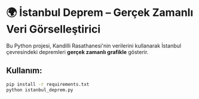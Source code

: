# 🌍 İstanbul Deprem – Gerçek Zamanlı Veri Görselleştirici

Bu Python projesi, Kandilli Rasathanesi'nin verilerini kullanarak İstanbul çevresindeki depremleri **gerçek zamanlı grafikle** gösterir.

## Kullanım:
```bash
pip install -r requirements.txt
python istanbul_deprem.py
